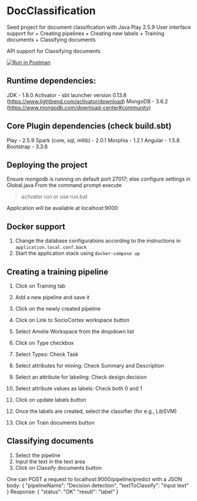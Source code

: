 # DocClassification
Seed project for document classification with Java Play 2.5.9
User interface support for
    + Creating pipelines
    + Creating new labels
    + Training documents
    + Classifying documents
    
API support for Classifying documents

[![Run in Postman](https://run.pstmn.io/button.svg)](https://documenter.getpostman.com/view/693941/collection/RW1aKg3Z)


## Runtime dependencies:
JDK - 1.8.0
Activator - sbt launcher version 0.13.8 (https://www.lightbend.com/activator/download)
MongoDB - 3.6.2 (https://www.mongodb.com/download-center#community)

## Core Plugin dependencies (check build.sbt)
Play - 2.5.9
Spark (core, sql, mllib) - 2.0.1
Morphia - 1.2.1
Angular - 1.5.8
Bootstrap - 3.3.6

## Deploying the project
Ensure mongodb is running on default port 27017; else configure settings in Global.java
From the command prompt execute
> activator run
or use run.bat

Application will be available at localhost:9000

## Docker support
1. Change the database configurations according to the instructions in `application.local.conf.back`
2. Start the application stack using `docker-compose up`

## Creating a training pipeline
1. Click on Training tab
2. Add a new pipeline and save it
3. Click on the newly created pipeline
4. Click on Link to SocioCortex workspace button
5. Select Amelie Workspace from the dropdown list
6. Click on Type checkbox
7. Select Types: Check Task
8. Select attributes for mining: Check Summary and Description
9. Select an attribute for labeling: Check design decision
10. Select attribute values as labels: Check both 0 and 1
11. Click on update labels button

12. Once the labels are created, select the classifier (for e.g., LibSVM)
13. Click on Train documents button

## Classifying documents
1. Select the pipeline
2. Input the text in the text area
3. Click on Classify documents button

One can POST a request to localhost:9000/pipeline/predict
with a JSON body:
{
 "pipelineName": "Decision detection",
 "textToClassify": "input text"
}
Response:
{
 "status": "OK"
 "result": "label"
}
